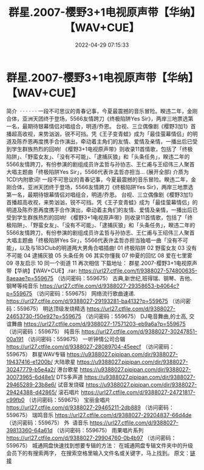 ﻿---
title: 群星.2007-樱野3+1电视原声带【华纳】【WAV+CUE】
date: 2022-04-29 07:15:33
categories: WAV车载音乐、镜像
tags: 国语流行
---
# 群星.2007-樱野3+1电视原声带【华纳】【WAV+CUE】

简介  · · · · ·
·
一段不可思议的青春记事，今夏最震撼的音乐冒险。睽违二年，金刚合体，亚洲天团终于登场，5566友情跨刀《终极陷阱Yes
Sir》，两岸三地票选第一名，最期待银幕情侣对唱组合，明道/乔恩。
台视、三立偶像剧《樱野3加1》首播超高收视，来势汹汹，锐不可挡。凭《王子变青蛙》成为「最佳萤幕情侣」的明道及陈乔恩再度携手合作演出，牵动着主角们的友情、爱情及亲情，一播出后已受到学生群族热烈的回响!
《樱野3+1电视原声带》则收录11首情歌，包括了「终极陷阱」、「野蛮女友」、「没有不可能」、「逮捕灰狼」和「头条任务」，睽违二年的5566友情跨刀，有份参演的剧组成员许孟哲与孙协志、王仁甫与王绍伟三人聚首大唱主题曲「终极陷阱Yes
Sir」，5566代表许孟哲亦担当... (展开全部) 介质为1CD!内附歌词!
一段不可思议的青春记事，今夏最震撼的音乐冒险。睽违二年，金刚合体，亚洲天团终于登场，5566友情跨刀《终极陷阱Yes
Sir》，两岸三地票选第一名，最期待银幕情侣对唱组合，明道/乔恩。
台视、三立偶像剧《樱野3加1》首播超高收视，来势汹汹，锐不可挡。凭《王子变青蛙》成为「最佳萤幕情侣」的明道及陈乔恩再度携手合作演出，牵动着主角们的友情、爱情及亲情，一播出后已受到学生群族热烈的回响!
《樱野3+1电视原声带》则收录11首情歌，包括了「终极陷阱」、「野蛮女友」、「没有不可能」、「逮捕灰狼」和「头条任务」，睽违二年的5566友情跨刀，有份参演的剧组成员许孟哲与孙协志、王仁甫与王绍伟三人聚首大唱主题曲「终极陷阱Yes
Sir」，5566代表许孟哲亦担当独唱一曲「没有不可能」，以及与183Club的明道两大男角合唱插曲!
01 终极陷阱
02 野蛮女友
03 没有不可能
04 逮捕灰狼
05 头条任务
06 其实你懂我
07 仲夏的回忆
08 爱在七里雾
09 寻友启示
10 同一个街道
11 再次相信
下载地址：
群星.2007-樱野3+1电视原声带【华纳】【WAV+CUE】.rar: https://url27.ctfile.com/f/9388027-574800635-8aeaae?p=559675
（访问密码：559675）
古典,新世纪,班得瑞、钢琴、吉他、钢琴等纯音乐
https://url27.ctfile.com/d/9388027-29358653-b4064c?p=559675
（访问密码：559675）
网络流行歌曲速递.
https://url27.ctfile.com/d/9388027-29193281-ba4132?p=559675
（访问密码：559675）
明达顶级发烧精选
https://url27.ctfile.com/d/9388027-24653730-f50e92?p=559675
（访问密码：559675）
DJ电音舞曲,的士高,
交谊舞曲
https://url27.ctfile.com/d/9388027-17571203-eb9a6a?p=559675
（访问密码：559675）
纯音乐
https://url27.ctfile.com/d/9388027-30247851-00a191
（访问密码：559675）
一听钟情公司合辑
https://url27.ctfile.com/d/9388027-28089704-45eecf
（访问密码：559675）
群星WAV专辑
https://u9388027.pipipan.com/dir/9388027-19437416-e1200b/
大陆歌星
https://u9388027.pipipan.com/dir/9388027-30247779-b5e4a2/
港台歌星
https://u9388027.pipipan.com/dir/9388027-30073965-6d48e1/
DTS多声道
https://u9388027.pipipan.com/dir/9388027-29465289-23b8e6/
试音发烧碟
https://u9388027.pipipan.com/dir/9388027-29424388-d42865/
滚石唱片
https://url27.ctfile.com/d/9388027-24721817-c99fb0
（访问密码：559675）
宝丽金唱片
https://url27.ctfile.com/d/9388027-29465211-2db889
（访问密码：559675）
瑞鸣音乐
https://url27.ctfile.com/d/9388027-29204837-66d4de
（访问密码：559675）
外  语音乐
https://url27.ctfile.com/d/9388027-39813360-64a61d
（访问密码：559675）
雨果唱片系列
https://url27.ctfile.com/d/9388027-29904760-0b4b97
（访问密码：559675）
城通网盘快速找到想要专辑的方法：
在城通网盘专辑文件夹中的升级会员下的有搜索两字，
在搜索空格里输入文件名或关键字，马上找到。
原文：[链接](https://blog.sina.com.cn/s/blog_1647c7e7601030wxi.html)